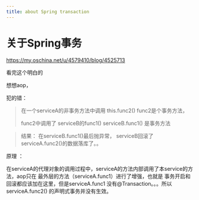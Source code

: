 ```yaml
---
title: about Spring transaction
---
```




# 关于Spring事务



https://my.oschina.net/u/4579410/blog/4525713

看完这个明白的



想想aop，

犯的错：

> 在一个serviceA的非事务方法中调用 this.func2()   func2是个事务方法，
>
> func2中调用了 serviceB的func1()  serviceB.func1() 是事务方法

> 结果：    在serviceB.func1()最后抛异常， serviceB回滚了  serviceA.func2()的数据落库了。。

 

原理 ：

在serviceA的代理对象的调用过程中，serviceA的方法内部调用了本service的方法，aop只在 最外层的方法（serviceA.func1）进行了增强，也就是 事务开启和回滚都应该加在这里，但是serviceA.func1 没有@Transaction。。。所以 serviceA.func2() 的声明式事务并没有生效。



